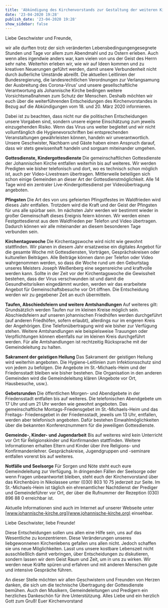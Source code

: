 ```yaml
---
title: 'Abkündigung des Kirchenvorstands zur Gestaltung der weiteren Kirchenarbeit bis zum Kirchentag'
date: '23-04-2020 19:28'
publish_date: '23-04-2020 19:28'
show_sidebar: false
---
```


Liebe Geschwister und Freunde,

wir alle durften trotz der sich veränderten Lebensbedingungengesegnete Stunden und Tage vor allem zum Abendmahl und zu Ostern erleben. Auch wenn alles irgendwie anders war, kam vielen von uns der Geist des Herrn sehr nahe.
Weiterhin erleben wir, wie wir auf Ideen kommen und zu kreativen Neuerungen geführt werden, damit unsere Verbundenheit nicht durch äußerliche Umstände abreißt. Die aktuellen Leitlinien der Bundesregierung, die landesrechtlichen Verordnungen zur Verlangsamung der Ausbreitung des Corona-Virus’ und unsere gesellschaftliche Verantwortung als Johannische Kirche bedingen weitere Vorsichtsmaßnahmen zum Schutz der Menschen. Deshalb möchten wir euch über die weiterführenden Entscheidungen des Kirchenvorstandes in Bezug auf die Abkündigungen vom 18. und 20. März 2020 informieren.

Dabei ist zu beachten, dass nicht nur die politischen Entscheidungen unsere Vorgaben sind, sondern unsere eigene Einschätzung zum jeweils einzugehenden Risiko. Wenn das Virus uns weiter begleitet und wir nicht vollumfänglich die Hygienevorschriften bei entsprechenden Veranstaltungen gewährleisten können, handeln wir unverantwortlich. Unsere Geschwister, Nachbarn und Gäste haben einen Anspruch darauf, dass wir stets gewissenhaft handeln und sorgsam miteinander umgehen.

**Gottesdienste, Kindergottesdienste**
Die gemeinschaftlichen Gottesdienste der Johannischen Kirche entfallen weiterhin bis auf weiteres. Wir werden Predigten wie bisher telefonisch und dort, wo es technisch schon möglich ist, auch per Video-Livestream übertragen. Mittlerweile beteiligen sich schon einige Gemeinden an dieser Art der Gottesdienstmöglichkeit.
Alle 14 Tage wird ein zentraler Live-Kindergottesdienst per Videoübertragung angeboten.

**Pfingsten**
Die Art des von uns gefeierten Pfingstfestes im Waldfrieden wird dieses Jahr entfallen. Trotzdem wird die Kraft und der Geist der Pfingsten für uns alle spürbar sein. Im nächsten Jahr werden wir bestimmt wieder in großer Gemeinschaft dieses Ereignis feiern können. Wir werden einen Festgottesdienst aus dem Waldfrieden per Telefon und Video übertragen. Dadurch können wir alle miteinander an diesem besonderen Tage verbunden sein.

**Kirchentagswoche**
Die Kirchentagswoche wird nicht wie gewohnt stattfinden. Wir planen in diesem Jahr ersatzweise ein digitales Angebot für die gesamte Woche mit Gottesdiensten, Vorträgen, Gesprächskreisen oder kulturellen Beiträgen. Alle Beiträge können dann per Telefon oder Video wahrgenommen werden, so dass die Woche rund um den Geburtstag unseres Meisters Joseph Weißenberg eine segensreiche und kraftvolle werden kann. Sollte in der Zeit vor der Kirchentagswoche die Gewissheit bestehen, dass der Virus verschwunden ist und damit die Gesundheitsrisiken eingedämmt wurden, werden wir das erarbeitete Angebot für Gemeinschaftsbesuche vor Ort öffnen. Die Entscheidung werden wir zu gegebener Zeit an euch übermitteln.

**Taufen, Abschiedsfeiern und weitere Amtshandlungen**
Auf weiteres gilt:
Grundsätzlich werden Taufen nur im kleinen Kreise möglich sein. Abschiedsfeiern auf unseren johannischen Friedhöfen werden durchgeführt (auf anderen Friedhöfen, sofern erlaubt), allerdings nur im engeren Kreis der Angehörigen. Eine Telefonübertragung wird wie bisher zur Verfügung stehen.
Weitere Amtshandlungen wie beispielsweise Trauungen oder Verpflichtungen können ebenfalls nur im kleinen Kreis durchgeführt werden.
Für alle Amtshandlungen ist rechtzeitig Rücksprache mit der Gemeindeleitung zu halten.

**Sakrament der geistigen Heilung**
Das Sakrament der geistigen Heilung wird weiterhin angeboten. Die Hygiene-Leitlinien zum Infektionsschutz sind von jedem zu befolgen. Die Angebote im St.-Michaels-Heim und der Friedensstadt bleiben wie bisher bestehen. Die Organisation in den anderen Gemeinden wird die Gemeindeleitung klären (Angebote vor Ort, Hausbesuche, usw.).

**Gebetsrunden**
Die öffentlichen Morgen- und Abendgebete in der Friedensstadt entfallen bis auf weiteres. Die telefonischen Abendgebete um 17 Uhr und um 21 Uhr werden wie gewohnt angeboten.
Das gemeinschaftliche Montags-Friedensgebet im St.-Michaels-Heim und das Freitags- Friedensgebet in der Friedensstadt, jeweils um 13 Uhr, entfallen, werden aber telefonisch angeboten. Dafür bestehen Einwahlmöglichkeiten über die bekannten Konferenznummern für die jeweiligen Gottesdienste.

**Gemeinde-, Kinder- und Jugendarbeit**
Bis auf weiteres wird kein Unterricht vor Ort für Religionskinder und Konfirmanden stattfinden. Weitere Informationen erhalten Eltern und Kinder über ihre Religions- und Konfirmandenlehrer.
Gesprächskreise, Jugendgruppen und -seminare entfallen vorerst bis auf weiteres.

**Notfälle und Seelsorge**
Für Sorgen und Nöte steht euch eure Gemeindeleitung zur Verfügung. In
dringenden Fällen der Seelsorge oder wenn Fragen unbeantwortet bleiben,
steht euch der Kirchenvorstand über das Kirchenbüro in Nikolassee unter
(030) 803 10 75 jederzeit zur Seite. Im St.-Michaels-Heim ist täglich ein ehrenamtlicher Nachtdienst der Prediger und Gemeindeführer vor Ort, der über die Rufnummer der Rezeption (030) 896 88 0 erreichbar ist.

Aktuelle Informationen sind auch im Internet auf unserer Webseite unter [www.johannische-kirche.org](www.johannische-kirche.org) einsehbar.

Liebe Geschwister, liebe Freunde!

Diese Entscheidungen sollen uns allen eine Hilfe sein, uns auf das Wesentliche zu konzentrieren. Diese Veränderungen unseres liebgewonnenen Kirchenlebens gefallen uns allen nicht. Jedoch schaffen sie uns neue Möglichkeiten.
Lasst uns unsere kostbare Lebenszeit nicht ausschließlich damit verbringen, über Entscheidungen zu diskutieren, sondern lassen wir dem Geist Raum und Zeit, um in uns zu wirken. Wir werden neue Kräfte spüren und erfahren und mit anderen Menschen gute und intensive Gespräche führen.

An dieser Stelle möchten wir allen Geschwistern und Freunden von Herzen danken, die sich um die technische Übertragung der Gottesdienste bemühen. Auch den Musikern, Gemeindeleitungen und Predigern ein herzliches Dankeschön für ihre Unterstützung.
Alles Liebe und ein herzlich Gott zum Gruß! Euer Kirchenvorstand